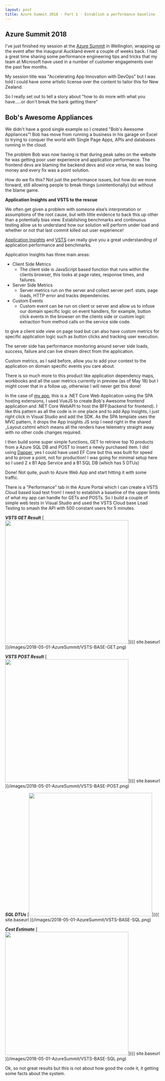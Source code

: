 ```yaml
---
layout: post
title: Azure Summit 2018 - Part 1 - Establish a performance baseline
---
```


## Azure Summit 2018

I've just finished my session at the [Azure Summit](https://www.microsoft.com/en-nz/apac/azuresummit/) in Wellington, wrapping up the event after the inaugural Auckland event a couple of weeks back. I had a great time sharing some performance engineering tips and tricks that my team at Microsoft have used in a number of customer engagements over the past few months.

My session title was "Accelerating App Innovation with DevOps" but I was told I could have some artistic license over the content to tailor this for New Zealand.

So I really set out to tell a story about "how to do more with what you have.....or don't break the bank getting there"

## Bob's Awesome Appliances

We didn't have a good single example so I created "Bob's Awesome Appliances"! Bob has move from running a business in his garage on Excel to trying to conquer the world with Single Page Apps, APIs and databases running in the cloud.

The problem Bob was now having is that during peak sales on the website he was getting poor user experience and application performance. The frontend devs are blaming the backend devs and vice versa, he was losing money and every fix was a point solution.

How do we fix this? Not just the performance issues, but how do we move forward, still allowing people to break things (unintentionally) but without the blame game.

**Application Insights and VSTS to the rescue**

We often get given a problem with someone else’s interpretation or assumptions of the root cause, but with little evidence to back this up other than a potentially bias view. Establishing benchmarks and continuous testing allow us to understand how our solution will perform under load and whether or not that last commit killed out user experience!

[Application Insights](https://azure.microsoft.com/en-us/services/application-insights/) and [VSTS](https://www.visualstudio.com/team-services/) can really give you a great understanding of application performance and benchmarks.

Application Insights has three main areas:
* Client Side Metrics
    * The client side is JavaScript based function that runs within the clients browser, this looks at page rates, response times, and failures.
* Server Side Metrics
    * Server metrics run on the server and collect server perf. stats, page loads, HTTP error and tracks dependencies.
* Custom Events
    * Custom event can be run on client or server and allow us to infuse our domain specific logic on event handlers, for example, button click events in the browser on the clients side or custom logic extraction from method calls on the service side code.

 to give a client side view on page load but can also have custom metrics for specific application logic such as button clicks and tracking user execution.

The server side has performance monitoring around server side loads, success, failure and can live stream direct from the application.

Custom metrics, as I said before, allow you to add your context to the application on domain specific events you care about.

There is so much more to this product like application dependency maps, workbooks and all the user metrics currently in preview (as of May 18) but I might cover that in a follow up, otherwise I will never get this done!

In the case of [my app](https://github.com/msimpsonnz/nzsummit18/Retail), this is a .NET Core Web Application using the SPA hosting extensions, I used VueJS to create Bob's Awesome frontend application and .NET Core WebAPI to host the BFF(backend for frontend). I like this pattern as all the code is in one place and to add App Insights, I just right click in Visual Studio and add the SDK. As the SPA template uses the MVC pattern, it drops the App Insights JS snip I need right in the shared _Layout.cshtml which means all the renders have telemetry straight away with no other code changes required.

I then build some super simple functions, GET to retrieve top 10 products from a Azure SQL DB and POST to insert a newly purchased item. I did using [Dapper](https://github.com/StackExchange/Dapper), yes I could have used EF Core but this was built for speed and to prove a point, not for production! I was going for minimal setup here so I used 2 x B1 App Service and a B1 SQL DB (which has 5 DTUs)

Done! Not quite, push to Azure Web App and start hitting it with some traffic.

There is a "Performance" tab in the Azure Portal which I can create a VSTS Cloud based load test from! I need to establish a baseline of the upper limits of what my app can handle for GETs and POSTs. So I build a couple of simple web tests in Visual Studio and used the VSTS Cloud base Load Testing to smash the API with 500 constant users for 5 minutes.

***VSTS GET Result***
[<img src="{{ site.baseurl }}/images/2018-05-01-AzureSummit/VSTS-BASE-GET.png" style="width: 400px;"/>]({{ site.baseurl }}/images/2018-05-01-AzureSummit/VSTS-BASE-GET.png)

***VSTS POST Result***
[<img src="{{ site.baseurl }}/images/2018-05-01-AzureSummit/VSTS-BASE-POST.png" style="width: 400px;"/>]({{ site.baseurl }}/images/2018-05-01-AzureSummit/VSTS-BASE-POST.png)

***SQL DTUs***
[<img src="{{ site.baseurl }}/images/2018-05-01-AzureSummit/VSTS-BASE-SQL.png" style="width: 400px;"/>]({{ site.baseurl }}/images/2018-05-01-AzureSummit/VSTS-BASE-SQL.png)

***Cost Estimate***
[<img src="{{ site.baseurl }}/images/2018-05-01-AzureSummit/VSTS-BASE-COST.png" style="width: 400px;"/>]({{ site.baseurl }}/images/2018-05-01-AzureSummit/VSTS-BASE-SQL.png)

Ok, so not great results but this is not about how good the code it, it getting some facts about the system.